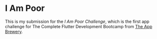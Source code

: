 # I Am Poor

This is my submission for the *I Am Poor Challenge*, which is the first app challenge for 
The Complete Flutter Development Bootcamp from [The App Brewery](https://www.apbrewery.co).



